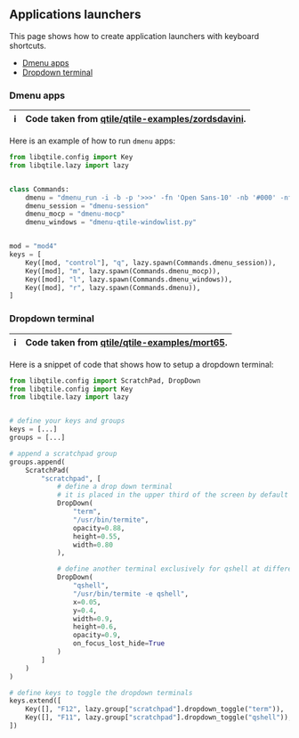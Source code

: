## Applications launchers
This page shows how to create application launchers with keyboard shortcuts.

- [Dmenu apps](#dmenu-apps)
- [Dropdown terminal](#dropdown-terminal)


### Dmenu apps

:information_source: | Code taken from [qtile/qtile-examples/zordsdavini](https://github.com/qtile/qtile-examples/tree/master/zordsdavini).
---: | :----

Here is an example of how to run `dmenu` apps:

```python
from libqtile.config import Key
from libqtile.lazy import lazy


class Commands:
    dmenu = "dmenu_run -i -b -p '>>>' -fn 'Open Sans-10' -nb '#000' -nf '#fff' -sb '#00BF32' -sf '#fff'"
    dmenu_session = "dmenu-session"
    dmenu_mocp = "dmenu-mocp"
    dmenu_windows = "dmenu-qtile-windowlist.py"


mod = "mod4"
keys = [
    Key([mod, "control"], "q", lazy.spawn(Commands.dmenu_session)),
    Key([mod], "m", lazy.spawn(Commands.dmenu_mocp)),
    Key([mod], "l", lazy.spawn(Commands.dmenu_windows)),
    Key([mod], "r", lazy.spawn(Commands.dmenu)),
]
```

### Dropdown terminal

:information_source: | Code taken from [qtile/qtile-examples/mort65](https://github.com/qtile/qtile-examples/tree/master/mort65).
---: | :----

Here is a snippet of code that shows how to setup a dropdown terminal:

```python
from libqtile.config import ScratchPad, DropDown
from libqtile.config import Key
from libqtile.lazy import lazy


# define your keys and groups
keys = [...]
groups = [...]

# append a scratchpad group
groups.append(
    ScratchPad(
        "scratchpad", [
            # define a drop down terminal
            # it is placed in the upper third of the screen by default
            DropDown(
                "term",
                "/usr/bin/termite",
                opacity=0.88,
                height=0.55,
                width=0.80
            ),

            # define another terminal exclusively for qshell at different position
            DropDown(
                "qshell",
                "/usr/bin/termite -e qshell",
                x=0.05,
                y=0.4,
                width=0.9,
                height=0.6,
                opacity=0.9,
                on_focus_lost_hide=True
            )
        ]
    )
)

# define keys to toggle the dropdown terminals
keys.extend([
    Key([], "F12", lazy.group["scratchpad"].dropdown_toggle("term")),
    Key([], "F11", lazy.group["scratchpad"].dropdown_toggle("qshell")),
])
```
